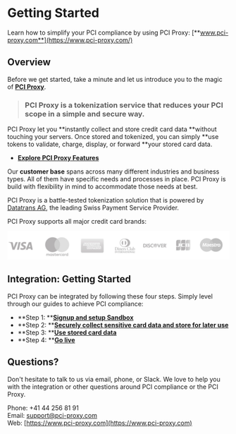 # Getting Started

Learn how to simplify your PCI compliance by using PCI Proxy: [**www.pci-proxy.com**](https://www.pci-proxy.com/)

## Overview

Before we get started, take a minute and let us introduce you to the magic of [**PCI Proxy**](https://www.pci-proxy.com).

> ### PCI Proxy is a tokenization service that reduces your PCI scope in a simple and secure way.

PCI Proxy let you **instantly collect and store credit card data **without touching your servers. Once stored and tokenized, you can simply **use tokens to validate, charge, display, or forward **your stored card data.

* [**Explore PCI Proxy Features**](https://www.pci-proxy.com/pci-proxy/features/)

Our **customer base** spans across many different industries and business types. All of them have specific needs and processes in place. PCI Proxy is build with flexibility in mind to accommodate those needs at best.

PCI Proxy is a battle-tested tokenization solution that is powered by [Datatrans AG](https://www.datatrans.ch/), the leading Swiss Payment Service Provider.

PCI Proxy supports all major credit card brands:

![](.gitbook/assets/card-brands.jpg)

## Integration: Getting Started

PCI Proxy can be integrated by following these four steps. Simply level through our guides to achieve PCI compliance:

* **Step 1: **[**Signup and setup Sandbox**](setup.md)
* **Step 2: **[**Securely collect sensitive card data and store for later use**](tokenize-and-store-cards/)
* **Step 3: **[**Use stored card data**](use-stored-cards/)
* **Step 4: **[**Go live**](go-live.md)

## Questions?

Don't hesitate to talk to us via email, phone, or Slack. We love to help you with the integration or other questions around PCI compliance or the PCI Proxy.

Phone: +41 44 256 81 91  
Email: [support@pci-proxy.com](mailto:support@pci-proxy.com)  
Web: [https://www.pci-proxy.com](https://www.pci-proxy.com)


